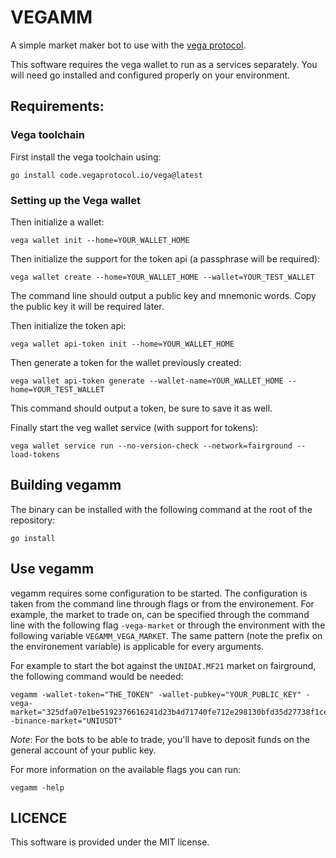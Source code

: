 VEGAMM
======

A simple market maker bot to use with the [vega protocol](https://github.com/vegaprotocol/vega).

This software requires the vega wallet to run as a services separately. You will need go installed and configured properly on your environment.

## Requirements:

### Vega toolchain

First install the vega toolchain using:
```
go install code.vegaprotocol.io/vega@latest
```

### Setting up the Vega wallet

Then initialize a wallet:
```
vega wallet init --home=YOUR_WALLET_HOME
```

Then initialize the support for the token api (a passphrase will be required):
```
vega wallet create --home=YOUR_WALLET_HOME --wallet=YOUR_TEST_WALLET
```
The command line should output a public key and mnemonic words. Copy the public key it will be required later.

Then initialize the token api:
```
vega wallet api-token init --home=YOUR_WALLET_HOME
```

Then generate a token for the wallet previously created:
```
vega wallet api-token generate --wallet-name=YOUR_WALLET_HOME --home=YOUR_TEST_WALLET
```
This command should output a token, be sure to save it as well.

Finally start the veg wallet service (with support for tokens):
```
vega wallet service run --no-version-check --network=fairground --load-tokens
```

## Building vegamm

The binary can be installed with the following command at the root of the repository:
```
go install
```

## Use vegamm

vegamm requires some configuration to be started. The configuration is taken from the command line through flags or from the environement. For example, the market to trade on, can be specified through the command line with the following flag `-vega-market` or through the environment with the following variable `VEGAMM_VEGA_MARKET`. The same pattern (note the prefix on the environement variable) is applicable for every arguments.

For example to start the bot against the `UNIDAI.MF21` market on fairground, the following command would be needed:
```
vegamm -wallet-token="THE_TOKEN" -wallet-pubkey="YOUR_PUBLIC_KEY" -vega-market="325dfa07e1be5192376616241d23b4d71740fe712e298130bfd35d27738f1ce4" -binance-market="UNIUSDT"
```

_*Note*_: For the bots to be able to trade, you'll have to deposit funds on the general account of your public key.

For more information on the available flags you can run:
```
vegamm -help
```

## LICENCE

This software is provided under the MIT license.
